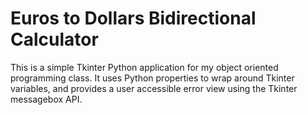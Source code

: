# Euros to Dollars Bidirectional Calculator

This is a simple Tkinter Python application for my object oriented programming class. It uses Python properties to wrap around Tkinter variables, and provides a user accessible error view using the Tkinter messagebox API.
